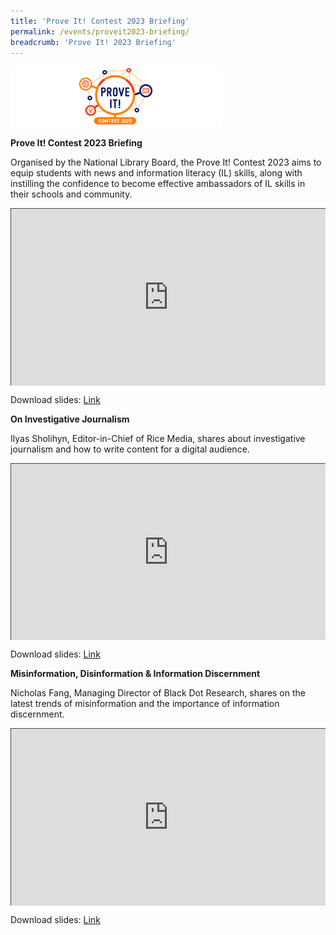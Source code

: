 ```yaml
---
title: 'Prove It! Contest 2023 Briefing'
permalink: /events/proveit2023-briefing/
breadcrumb: 'Prove It! 2023 Briefing'
---
```


<img src="../images/ProveIt2023-logo.png" style="zoom:33%;" />

**Prove It! Contest 2023 Briefing**

Organised by the National Library Board, the Prove It! Contest 2023 aims to equip students with news and information literacy (IL) skills, along with instilling the confidence to become effective ambassadors of IL skills in their schools and community.

<style>.embed-container { position: relative; padding-bottom: 56.25%; height: 0; overflow: hidden; max-width: 100%; } .embed-container iframe, .embed-container object, .embed-container embed { position: absolute; top: 0; left: 0; width: 100%; height: 100%; }</style><div class='embed-container'>
<iframe src="https://nlb.ap.panopto.com/Panopto/Pages/Embed.aspx?id=0e4b09a1-cfcc-4753-8186-afe900823562&autoplay=false&offerviewer=true&showtitle=true&showbrand=true&captions=false&interactivity=all" height="720" width="1280" style="border: 1px solid #464646;" allowfullscreen allow="autoplay"></iframe></div>

Download slides: [Link](https://drive.google.com/file/d/12w75ux28TGh8uePa7XrI4ly7R1_W-U7G/view?usp=share_link)

**On Investigative Journalism**

Ilyas Sholihyn, Editor-in-Chief of Rice Media, shares about investigative journalism and how to write content for a digital audience.

<style>.embed-container { position: relative; padding-bottom: 56.25%; height: 0; overflow: hidden; max-width: 100%; } .embed-container iframe, .embed-container object, .embed-container embed { position: absolute; top: 0; left: 0; width: 100%; height: 100%; }</style><div class='embed-container'>
<iframe src="https://nlb.ap.panopto.com/Panopto/Pages/Embed.aspx?id=d6ffe4e7-5d5b-426b-afc7-afe9002da2f4&autoplay=false&offerviewer=true&showtitle=true&showbrand=true&captions=false&interactivity=all" height="405" width="720" style="border: 1px solid #464646;" allowfullscreen allow="autoplay"></iframe></div>

Download slides: [Link](https://drive.google.com/file/d/1W8u1p3OK4SYmAYSjFAYbmXVhqtMadodx/view?usp=share_link)



**Misinformation, Disinformation & Information Discernment**

Nicholas Fang, Managing Director of Black Dot Research, shares on the latest trends of misinformation and the importance of information discernment.

<style>.embed-container { position: relative; padding-bottom: 56.25%; height: 0; overflow: hidden; max-width: 100%; } .embed-container iframe, .embed-container object, .embed-container embed { position: absolute; top: 0; left: 0; width: 100%; height: 100%; }</style><div class='embed-container'>
<iframe src=https://nlb.ap.panopto.com/Panopto/Pages/Embed.aspx?id=46006956-d9a8-40b4-9b7a-afe9002dd842&autoplay=false&offerviewer=true&showtitle=true&showbrand=true&captions=false&interactivity=all height="405" width="720" style="border: 1px solid #464646;" allowfullscreen allow="autoplay"></iframe></div>

Download slides: [Link](https://drive.google.com/file/d/1rT0MnmvTURxkUstRsbRFDjB6SKknsbzX/view?usp=share_link)